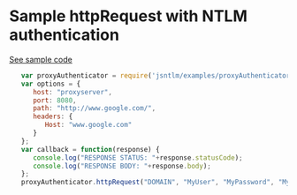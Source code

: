 
# Sample httpRequest with NTLM authentication
[See sample code](examples/proxyAuthenticator.js)  

```javascript
   var proxyAuthenticator = require('jsntlm/examples/proxyAuthenticator');
   var options = {
      host: "proxyserver",
      port: 8080,
      path: "http://www.google.com/",
      headers: {
         Host: "www.google.com"
      }
   };
   var callback = function(response) {
      console.log("RESPONSE STATUS: "+response.statusCode);
      console.log("RESPONSE BODY: "+response.body);
   };
   proxyAuthenticator.httpRequest("DOMAIN", "MyUser", "MyPassword", "MyComputer", options, callback);
```

